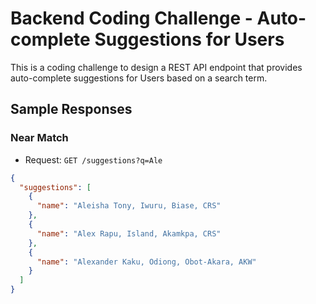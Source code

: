# Backend Coding Challenge - Auto-complete Suggestions for Users

This is a coding challenge to design a REST API endpoint that provides auto-complete suggestions for Users based on a search term.

## Sample Responses

### Near Match
- Request: `GET /suggestions?q=Ale`
```json
{
  "suggestions": [
    {
      "name": "Aleisha Tony, Iwuru, Biase, CRS"
    },
    {
      "name": "Alex Rapu, Island, Akamkpa, CRS"
    },
    {
      "name": "Alexander Kaku, Odiong, Obot-Akara, AKW"
    }
  ]
}
